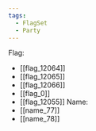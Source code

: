 ```yaml
---
tags:
  - FlagSet
  - Party
---
```

Flag:
- [[flag_12064]]
- [[flag_12065]]
- [[flag_12066]]
- [[flag_0]]
- [[flag_12055]]
Name:
- [[name_77]]
- [[name_78]]
